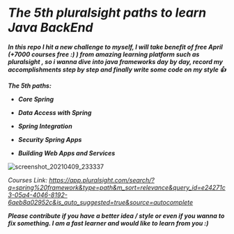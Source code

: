 # **_The 5th pluralsight paths to learn Java BackEnd_**

_**In this repo I hit a new challenge to myself, I will take benefit of free April (+7000 courses free :) ) from amazing learning platform such as pluralsight , so i wanna dive into java frameworks day by day, record my accomplishments step by step and finally write some code on my style :+1:**_  

**_The 5th paths:_**

- **_Core Spring_**

- **_Data Access with Spring_**


- **_Spring Integration_**


- **_Security Spring Apps_**


- **_Building Web Apps and Services_**


![screenshot_20210409_233337](https://user-images.githubusercontent.com/47748059/114244425-b8d05980-998e-11eb-9036-fa2d6c258e90.png)


_Courses Link: https://app.pluralsight.com/search/?q=spring%20framework&type=path&m_sort=relevance&query_id=e24271c3-05a4-4046-8192-6aeb8a02952c&is_auto_suggested=true&source=autocomplete_

**_Please contribute if you have a better idea / style or even if you wanna to fix something. I am a fast learner and would like to learn from you :)_**



